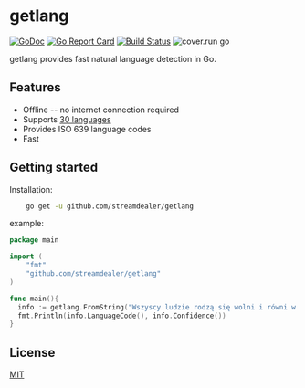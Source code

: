 # getlang

[![GoDoc](https://godoc.org/github.com/streamdealer/getlang?status.svg)](https://godoc.org/github.com/streamdealer/getlang) [![Go Report Card](https://goreportcard.com/badge/github.com/streamdealer/getlang)](https://goreportcard.com/report/github.com/streamdealer/getlang) [![Build Status](https://travis-ci.org/streamdealer/getlang.svg?branch=master)](https://travis-ci.org/streamdealer/getlang) ![cover.run go](https://cover.run/go/github.com/streamdealer/getlang.svg?tag=golang-1.10)

getlang provides fast natural language detection in Go.

## Features

* Offline -- no internet connection required
* Supports [30 languages](https://github.com/streamdealer/getlang/blob/master/LANGUAGES.md)
* Provides ISO 639 language codes
* Fast

## Getting started

Installation:
```sh
    go get -u github.com/streamdealer/getlang
```

example:
```go
package main

import (
	"fmt"
	"github.com/streamdealer/getlang"
)

func main(){
  info := getlang.FromString("Wszyscy ludzie rodzą się wolni i równi w swojej godności i prawach")
  fmt.Println(info.LanguageCode(), info.Confidence())
}
```

## License
[MIT](https://github.com/streamdealer/getlang/blob/master/LICENSE)
